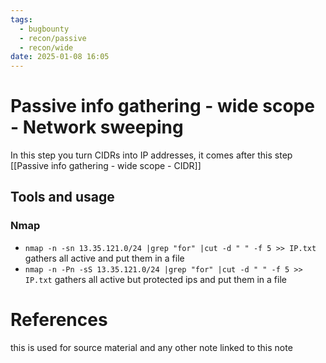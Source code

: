 ```yaml
---
tags:
  - bugbounty
  - recon/passive
  - recon/wide
date: 2025-01-08 16:05
---
```

# Passive info gathering - wide scope - Network sweeping
In this step you turn CIDRs into IP addresses, it comes after this step [[Passive info gathering - wide scope - CIDR]]

## Tools and usage
### Nmap
- `nmap -n -sn 13.35.121.0/24 |grep "for" |cut -d " " -f 5 >> IP.txt` gathers all active and put them in a file
- `nmap -n -Pn -sS 13.35.121.0/24 |grep "for" |cut -d " " -f 5 >> IP.txt` gathers all active but protected ips and put them in a file






# References
this is used for source material and any other note linked to this note
